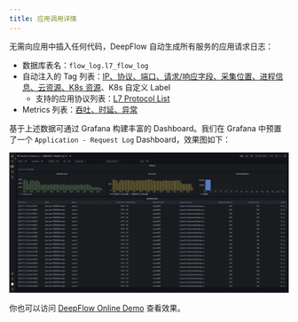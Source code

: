 ```yaml
---
title: 应用调用详情
---
```


无需向应用中插入任何代码，DeepFlow 自动生成所有服务的应用请求日志：
- 数据库表名：`flow_log.l7_flow_log`
- 自动注入的 Tag 列表：[IP、协议、端口、请求/响应字段、采集位置、进程信息、云资源、K8s 资源](https://github.com/deepflowys/deepflow/blob/main/server/querier/db_descriptions/clickhouse/tag/flow_log/l7_flow_log)、K8s 自定义 Label
  - 支持的应用协议列表：[L7 Protocol List](https://github.com/deepflowys/deepflow/blob/main/server/querier/db_descriptions/clickhouse/tag/enum/l7_protocol)
- Metrics 列表：[吞吐、时延、异常](https://github.com/deepflowys/deepflow/blob/main/server/querier/db_descriptions/clickhouse/metrics/flow_log/l7_flow_log)

基于上述数据可通过 Grafana 构建丰富的 Dashboard。我们在 Grafana 中预置了一个 `Application - Request Log` Dashboard，效果图如下：

![Application Request Log](./imgs/application-request-log.png)

你也可以访问 [DeepFlow Online Demo](https://ce-demo.deepflow.yunshan.net/d/JimNq_67z/application-request-log?from=deepflow-doc) 查看效果。
